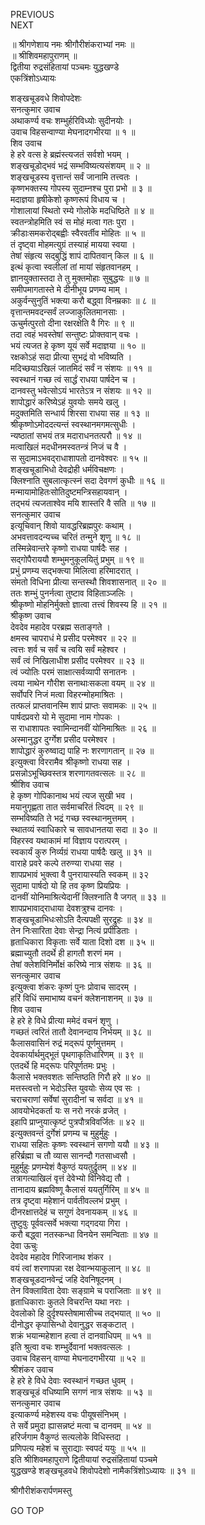 PREVIOUS  
NEXT  
  
॥ श्रीगणेशाय नमः श्रीगौरीशंकराभ्यां नमः ॥  
॥ श्रीशिवमहापुराणम् ॥  
द्वितीया रुद्रसंहितायां पञ्चमः युद्धखण्डे  
एकत्रिंशोऽध्यायः  
  
  
शङ्‌खचूडवधे शिवोपदेशः  
सनत्कुमार उवाच  
अथाकर्ण्य वचः शम्भुर्हरिविध्योः सुदीनयोः ।  
उवाच विहसन्वाण्या मेघनादगभीरया ॥ १ ॥  
शिव उवाच  
हे हरे वत्स हे ब्रह्मंस्त्यजतं सर्वशो भयम् ।  
शङ्‌खचूडोद्‌भवं भद्रं सम्भविष्यत्यसंशयम् ॥ २ ॥  
शङ्‌खचूडस्य वृत्तान्तं सर्वं जानामि तत्त्वतः ।  
कृष्णभक्तस्य गोपस्य सुदाम्नश्च पुरा प्रभो ॥ ३ ॥  
मदाज्ञया हृषीकेशो कृष्णरूपं विधाय च ।  
गोशालायां स्थितो रम्ये गोलोके मदधिष्ठिते ॥ ४ ॥  
स्वतन्त्रोहमिति स्वं स मोहं मत्वा गतः पुरा ।  
क्रीडाःसमकरोद्‌बह्वीः स्वैरवर्तीव मोहितः ॥ ५ ॥  
तं दृष्ट्वा मोहमत्युग्रं तस्याहं मायया स्वया ।  
तेषां संहृत्य सद्‌बुद्धिं शापं दापितवान् किल ॥ ६ ॥  
इत्थं कृत्वा स्वलीलां तां मायां संहृतवानहम् ।  
ज्ञानयुक्तास्तदा ते तु मुक्तमोहाः सुबुद्धयः ॥ ७ ॥  
समीपमागतास्ते मे दीनीभूय प्रणम्य माम् ।  
अकुर्वन्सुनुतिं भक्त्या करौ बद्ध्वा विनम्रकाः ॥ ८ ॥  
वृत्तान्तमवदन्सर्वं लज्जाकुलितमानसाः ।  
ऊचुर्मत्पुरतो दीना रक्षरक्षेति वै गिरः ॥ ९ ॥  
तदा त्वहं भवस्तेषां सन्तुष्टः प्रोक्तवान् वचः ।  
भयं त्यजत हे कृष्ण यूयं सर्वे मदाज्ञया ॥ १० ॥  
रक्षकोऽहं सदा प्रीत्या सुभद्रं वो भविष्यति ।  
मदिच्छयाऽखिलं जातमिदं सर्वं न संशयः ॥ ११ ॥  
स्वस्थानं गच्छ त्वं सार्द्धं राधया पार्षदेन च ।  
दानवस्तु भवेत्सोऽयं भारतेऽत्र न संशयः ॥ १२ ॥  
शापोद्धारं करिष्येऽहं युवयोः समये खलु ।  
मदुक्तमिति सन्धार्य शिरसा राधया सह ॥ १३ ॥  
श्रीकृष्णोऽमोददत्यन्तं स्वस्थानमगमत्सुधीः ।  
न्यष्ठातां सभयं तत्र मदाराधनतत्परौ ॥ १४ ॥  
मत्वाखिलं मदधीनमस्वतन्त्रं निजं च वै ।  
स सुदामाऽभवद्‌राधाशापतो दानवेश्वरः ॥ १५ ॥  
शङ्खचूडाभिधो देवद्रोही धर्मविचक्षणः ।  
क्लिश्नाति सुबलात्कृत्स्नं सदा देवगणं कुधीः ॥ १६ ॥  
मन्मायामोहितःसोतिदुष्टमन्त्रिसहायवान् ।  
तद्‌भयं त्यजताश्वेव मयि शास्तरि वै सति ॥ १७ ॥  
सनत्कुमार उवाच  
इत्यूचिवान् शिवो यावद्धरिब्रह्मपुरः कथाम् ।  
अभवत्तावदन्यच्च चरितं तन्मुने शृणु ॥ १८ ॥  
तस्मिन्नेवान्तरे कृष्णो राधया पार्षदैः सह ।  
सद्‌गोपैराययौ शम्भुमनुकूलयितुं प्रभुम् ॥ १९ ॥  
प्रभुं प्रणम्य सद्‌भक्त्या मिलित्वा हरिमादरात् ।  
संमतो विधिना प्रीत्या सन्तस्थौ शिवशासनात् ॥ २० ॥  
ततः शम्भुं पुनर्नत्वा तुष्टाव विहिताञ्जलिः ।  
श्रीकृष्णो मोहनिर्मुक्तो ज्ञात्वा तत्त्वं शिवस्य हि ॥ २१ ॥  
श्रीकृष्ण उवाच  
देवदेव महादेव परब्रह्म सताङ्‌गते ।  
क्षमस्व चापराधं मे प्रसीद परमेश्वर ॥ २२ ॥  
त्वत्तः शर्व च सर्वं च त्वयि सर्वं महेश्वर ।  
सर्वं त्वं निखिलाधीश प्रसीद परमेश्वर ॥ २३ ॥  
त्वं ज्योतिः परमं साक्षात्सर्वव्यापी सनातनः ।  
त्वया नाथेन गौरीश सनाथाःसकला वयम् ॥ २४ ॥  
सर्वोपरि निजं मत्वा विहरन्मोहमाश्रितः ।  
तत्फलं प्राप्तवानस्मि शापं प्राप्तः सवामकः ॥ २५ ॥  
पार्षदप्रवरो यो मे सुदामा नाम गोपकः ।  
स राधाशापतः स्वामिन्दानवीं योनिमाश्रितः ॥ २६ ॥  
अस्मानुद्धर दुर्ग्गेश प्रसीद परमेश्वर ।  
शापोद्धारं कुरुष्वाद्य पाहि नः शरणागतान् ॥ २७ ॥  
इत्युक्त्वा विररामैव श्रीकृष्णो राधया सह ।  
प्रसन्नोऽभूच्छिवस्तत्र शरणागतवत्सलः ॥ २८ ॥  
श्रीशिव उवाच  
हे कृष्ण गोपिकानाथ भयं त्यज सुखी भव ।  
मयानुगृह्णता तात सर्वमाचरितं त्विदम् ॥ २९ ॥  
सम्भविष्यति ते भद्रं गच्छ स्वस्थानमुत्तमम् ।  
स्थातव्यं स्वाधिकारे च सावधानतया सदा ॥ ३० ॥  
विहरस्व यथाकामं मां विज्ञाय परात्परम् ।  
स्वकार्यं कुरु निर्व्यग्रं राधया पार्षदैः खलु ॥ ३१ ॥  
वाराहे प्रवरे कल्पे तरुण्या राधया सह ।  
शापप्रभावं भुक्त्वा वै पुनरायास्यति स्वकम् ॥ ३२  
सुदामा पार्षदो यो हि तव कृष्ण प्रियप्रियः ।  
दानवीं योनिमाश्रित्येदानीं क्लिश्नाति वै जगत् ॥ ३३ ॥  
शापप्रभावाद्‌राधाया देवशत्रुश्च दानवः ।  
शङ्खचूडाभिधःसोऽति दैत्यपक्षी सुरद्रुहः ॥ ३४ ॥  
तेन निःसारिता देवाः सेन्द्रा नित्यं प्रपीडिताः ।  
हृताधिकारा विकृताः सर्वे याता दिशो दश ॥ ३५ ॥  
ब्रह्माच्युतौ तदर्थे ही हागतौ शरणं मम ।  
तेषां क्लेशविनिर्मोक्षं करिष्ये नात्र संशयः ॥ ३६ ॥  
सनत्कुमार उवाच  
इत्युक्त्वा शंकरः कृष्णं पुनः प्रोवाच सादरम् ।  
हरिं विधिं समाभाष्य वचनं क्लेशनाशनम् ॥ ३७ ॥  
शिव उवाच  
हे हरे हे विधे प्रीत्या ममेदं वचनं शृणु ।  
गच्छतं त्वरितं तातौ देवानन्दाय निर्भयम् ॥ ३८ ॥  
कैलासवासिनं रुद्रं मद्‌रूपं पूर्णमुत्तमम् ।  
देवकार्यार्थमुद्‌भूतं पृथगाकृतिधारिणम् ॥ ३९ ॥  
एतदर्थे हि मद्‌रूपः परिपूर्णतमः प्रभुः ।  
कैलासे भक्तवशतः सन्तिष्ठति गिरौ हरे ॥ ४० ॥  
मत्तस्त्वत्तो न भेदोऽस्ति युवयोः सेव्य एव सः ।  
चराचराणां सर्वेषां सुरादीनां च सर्वदा ॥ ४१ ॥  
आवयोभेदकर्ता यः स नरो नरकं व्रजेत् ।  
इहापि प्राप्नुयात्कृष्टं पुत्रपौत्रविवर्जितः ॥ ४२ ॥  
इत्युक्तवन्तं दुर्गेशं प्रणम्य च मुहुर्मुहुः ।  
राधया सहितः कृष्णः स्वस्थानं सगणो ययौ ॥ ४३ ॥  
हरिर्ब्रह्मा च तौ व्यास सानन्दौ गतसाध्वसौ ।  
मुहुर्मुहुः प्रणम्येशं वैकुण्ठं ययतुर्द्रुतम् ॥ ४४ ॥  
तत्रागत्याखिलं वृत्तं देवेभ्यो विनिवेद्य तौ ।  
तानादाय ब्रह्मविष्णू कैलासं ययतुर्गिरिम् ॥ ४५ ॥  
तत्र दृष्ट्वा महेशानं पार्वतीवल्लभं प्रभुम् ।  
दीनरक्षात्तदेहं च सगुणं देवनायकम् ॥ ४६ ॥  
तुष्टुवुः पूर्ववत्सर्वे भक्त्या गद्‌गदया गिरा ।  
करौ बद्ध्वा नतस्कन्धा विनयेन समन्विताः ॥ ४७ ॥  
देवा ऊचुः  
देवदेव महादेव गिरिजानाथ शंकर ।  
वयं त्वां शरणापन्ना रक्ष देवान्भयाकुलान् ॥ ४८ ॥  
शङ्‌खचूडदानवेन्द्रं जहि देवनिषूदनम् ।  
तेन विक्लाविता देवाः सङ्‌ग्रामे च पराजिताः ॥ ४९ ॥  
हृताधिकाराः कुतले विचरन्ति यथा नराः ।  
देवलोको हि दुर्दृश्यस्तेषामासीच्च तद्‌भयात् ॥ ५० ॥  
दीनोद्धर कृपासिन्धो देवानुद्धर सङ्‌कटात् ।  
शक्रं भयान्महेशान हत्वा तं दानवाधिपम् ॥ ५१ ॥  
इति श्रुत्वा वचः शम्भुर्देवानां भक्तवत्सलः ।  
उवाच विहसन् वाण्या मेघनादगभीरया ॥ ५२ ॥  
श्रीशंकर उवाच  
हे हरे हे विधे देवाः स्वस्थानं गच्छत धुवम् ।  
शङ्‌खचूडं वधिष्यामि सगणं नात्र संशयः ॥ ५३ ॥  
सनत्कुमार उवाच  
इत्याकर्ण्य महेशस्य वचः पीयूषसंनिभम् ।  
ते सर्वे प्रमुदा ह्यासन्नष्टं मत्वा च दानवम् ॥ ५४ ॥  
हरिर्जगाम वैकुण्ठं सत्यलोके विधिस्तदा ।  
प्रणिपत्य महेशं च सुराद्याः स्वपदं ययुः ॥ ५५ ॥  
इति श्रीशिवमहापुराणे द्वितीयायां रुद्रसंहितायां पञ्चमे  
युद्धखण्डे शङ्‌खचूडवधे शिवोपदेशो नामैकत्रिंशोऽध्यायः ॥ ३१ ॥  
  
  
श्रीगौरीशंकरार्पणमस्तु  
  
GO TOP
